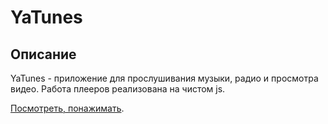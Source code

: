 # YaTunes

## Описание

YaTunes - приложение для прослушивания музыки, радио и просмотра видео. Работа плееров реализована на чистом js.

[Посмотреть, понажимать](https://itwassoclear.github.io/yatunes/).
